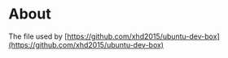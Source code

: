 # About
The file used by [https://github.com/xhd2015/ubuntu-dev-box](https://github.com/xhd2015/ubuntu-dev-box)
